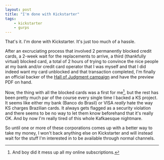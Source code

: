 ```yaml
---
layout: post
title: "I'm done with Kickstarter"
tags:
    - kickstarter
    - gurps
---
```


That's it. I'm done with Kickstarter. It's just too much of a hassle.

After an excruciating process that involved 2 permanently blocked credit cards,
a 2-week wait for the replacements to arrive, a third (thankfully virtual)
blocked card, a total of 2 hours of trying to convince the nice people at my
bank and/or credit card operator that I was myself and that I did indeed want my
card unblocked and that transaction completed, I'm finally an official backer of
the [Hall of Judgment campaign][1] and have the preview PDF on hand.

Now, the thing with all the blocked cards was a first for me[^1], but the rest
has been pretty much par of the course every single time I backed a KS
project. It seems like either my bank (Banco do Brasil) or VISA _really_ hate
the way KS charges Brazilian cards. It always gets flagged as a security
violation and there seems to be no way to let them know beforehand that it's
really OK. And by now I'm really tired of this whole Kafkaesque nightmare.

So until one or more of these corporations comes up with a better way to take my
money, I won't back anything else on Kickstarter and will instead wait for the
stuff I'm interested in to be available through normal channels.


[1]: https://www.kickstarter.com/projects/2101297466/hall-of-judgment-a-dungeon-fantasy-rpg-supplement

[^1]: And boy did it mess up all my online subscriptions.
